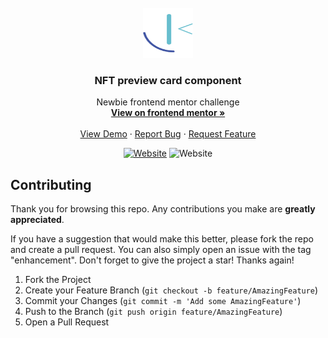 <div id="top"></div>

<!-- PROJECT LOGO -->
<br />
<div align="center">
  <a href="https://www.frontendmentor.io/profile/Yazdun">
    <img src="images/frontend-mentor-seeklogo.com.svg" alt="Logo" width="80" height="80">
  </a>

<h3 align="center">NFT preview card component</h3>

  <p align="center">
    Newbie frontend mentor challenge
    <br />
    <a href="https://www.frontendmentor.io/solutions/nft-card-using-plain-css-d35JuU4Lw"><strong>View on frontend mentor »</strong></a>
    <br />
    <br />
    <a href="https://yazdun-article-preview-component.netlify.app/">View Demo</a>
    ·
    <a href="https://github.com/Yazdun/frontend_mentor/issues">Report Bug</a>
    ·
    <a href="https://github.com/Yazdun/frontend_mentor/issues">Request Feature</a>
  </p>

[![Website](https://img.shields.io/website?down_color=critical&down_message=down&label=netlify&logo=netlify&style=for-the-badge&up_color=brightengreen&up_message=active&url=https%3A%2F%2Fyazdun-article-preview-component.netlify.app/%2F)](https://yazdun-article-preview-component.netlify.app/)
![Website](https://img.shields.io/website?down_color=blue&down_message=newbie&label=difficulty&logo=frontendmentor&style=for-the-badge&up_color=blue&up_message=newbie&url=https%3A%2F%2Fwww.frontendmentor.io%2F)

</div>

<!-- ![Preview of the solution](./images/screenshot.jpg) -->

## Contributing

Thank you for browsing this repo. Any contributions you make are **greatly appreciated**.

If you have a suggestion that would make this better, please fork the repo and create a pull request. You can also simply open an issue with the tag "enhancement".
Don't forget to give the project a star! Thanks again!

1. Fork the Project
2. Create your Feature Branch (`git checkout -b feature/AmazingFeature`)
3. Commit your Changes (`git commit -m 'Add some AmazingFeature'`)
4. Push to the Branch (`git push origin feature/AmazingFeature`)
5. Open a Pull Request

